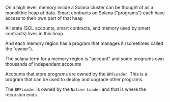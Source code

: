 On a high level, memory inside a Solana cluster can be thought of as a monolithic heap of data.
Smart contracts on Solana ("programs") each have access to their own part of that heap

All state (SOL accounts, smart contracts, and memory used by smart contracts) lives in this heap.

And each memory region has a program that manages it (sometimes called the “owner”).

The solana term for a memory region is "account" and some programs own thousands of independent accounts

Accounts that store programs are owned by the `BPFLoader`. This is a program that can be used to deploy and upgrade other programs.

The `BPFLoader` is owned by the `Native Loader` and that is where the recursion ends.
